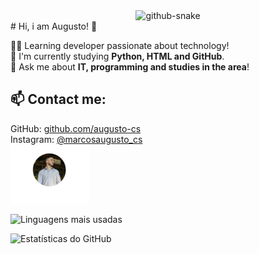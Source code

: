 <div align="center">
  <picture>
    <source media="(prefers-color-scheme: dark)" srcset="https://github.com/Daynlight/Daynlight/blob/output/github-contribution-grid-snake-dark.svg" />
    <source media="(prefers-color-scheme: light)" srcset="https://github.com/Daynlight/Daynlight/blob/output/github-contribution-grid-snake.svg" />
    <img alt="github-snake" src="github-snake.svg" />
  </picture></br>
</div>
# Hi, i am Augusto! 👋

👨‍💻 Learning developer passionate about technology!  
🌱 I'm currently studying **Python, HTML and GitHub**.  
💬 Ask me about **IT, programming and studies in the area**!  
## 📫 Contact me:
GitHub: [github.com/augusto-cs](https://github.com/augusto-cs)
<br>
Instagram: [@marcosaugusto_cs](https://instagram.com/marcosaugusto_cs)
<br>
<img src="https://github.com/augusto-cs/Ola-Mundo/blob/main/site-exemplo/Sem%20nome%20(200%20x%20200%20px)%20(200%20x%20150%20px).png" 
     alt="Minha assinatura" 
     style="width: 25%; height: auto;">


![Linguagens mais usadas](https://github-readme-stats.vercel.app/api/top-langs/?username=augusto-cs&layout=compact&theme=dark)

![Estatísticas do GitHub](https://github-readme-stats.vercel.app/api?username=augusto-cs&show_icons=true&theme=dark)









